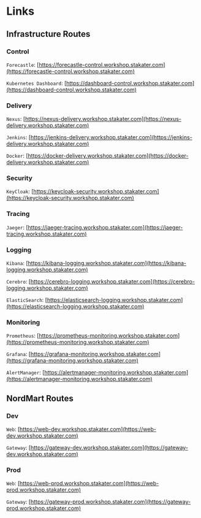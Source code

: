 # Links

## Infrastructure Routes

### Control

`Forecastle`: [https://forecastle-control.workshop.stakater.com](https://forecastle-control.workshop.stakater.com)

`Kubernetes Dashboard`: [https://dashboard-control.workshop.stakater.com](https://dashboard-control.workshop.stakater.com)


### Delivery
`Nexus`: [https://nexus-delivery.workshop.stakater.com](https://nexus-delivery.workshop.stakater.com)

`Jenkins`: [https://jenkins-delivery.workshop.stakater.com](https://jenkins-delivery.workshop.stakater.com)

`Docker`: [https://docker-delivery.workshop.stakater.com](https://docker-delivery.workshop.stakater.com)

### Security

`KeyCloak`: [https://keycloak-security.workshop.stakater.com](https://keycloak-security.workshop.stakater.com) 

### Tracing

`Jaeger`: [https://jaeger-tracing.workshop.stakater.com](https://jaeger-tracing.workshop.stakater.com)

### Logging

`Kibana`: [https://kibana-logging.workshop.stakater.com](https://kibana-logging.workshop.stakater.com)

`Cerebro`: [https://cerebro-logging.workshop.stakater.com](https://cerebro-logging.workshop.stakater.com)

`ElasticSearch`: [https://elasticsearch-logging.workshop.stakater.com](https://elasticsearch-logging.workshop.stakater.com)

### Monitoring

`Prometheus`: [https://prometheus-monitoring.workshop.stakater.com](https://prometheus-monitoring.workshop.stakater.com)

`Grafana`: [https://grafana-monitoring.workshop.stakater.com](https://grafana-monitoring.workshop.stakater.com)

`AlertManager`: [https://alertmanager-monitoring.workshop.stakater.com](https://alertmanager-monitoring.workshop.stakater.com)

## NordMart Routes

### Dev

`Web`: [https://web-dev.workshop.stakater.com](https://web-dev.workshop.stakater.com)

`Gateway`: [https://gateway-dev.workshop.stakater.com](https://gateway-dev.workshop.stakater.com)

### Prod

`Web`: [https://web-prod.workshop.stakater.com](https://web-prod.workshop.stakater.com)

`Gateway`: [https://gateway-prod.workshop.stakater.com](https://gateway-prod.workshop.stakater.com)
